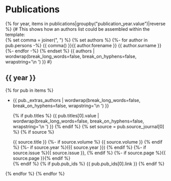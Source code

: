 # Publications
{% for year, items in publications|groupby("publication_year.value")|reverse %}
   {# This shows how an authors list could be assembled within the template:  
       {% set comma = joiner(", ") %}
       {% set authors %} 
       {%- for author in pub.persons -%}
         {{ comma() }}{{ author.forename }} {{ author.surname }}
       {%-  endfor -%}
       {% endset %}
       {{ authors  | wordwrap(break_long_words=false, break_on_hyphens=false, wrapstring='\n   ') }}
   #}

## {{ year }}

{% for pub in items %}
-  {{ pub._extras_authors | wordwrap(break_long_words=false, break_on_hyphens=false, wrapstring='\n   ') }}

   {% if pub.titles %}
   {{ pub.titles[0].value | wordwrap(break_long_words=false, break_on_hyphens=false, wrapstring='\n   ') }}
   {% endif %}
   {% set source = pub.source_journal[0] %}
   {% if source %}

   {{ source.title }} 
   {%- if source.volume %} {{ source.volume }} {% endif %}
   {%- if source.year %}({{ source.year }}) {% endif %}
   {%- if source.issue %}{{ source.issue }}, {% endif %}
   {%- if source.page %}{{ source.page }}{% endif %}  
   {% endif %}
   {% if pub.pub_ids %}
   {{ pub.pub_ids[0].link }}
   {% endif %}

{% endfor %}
{% endfor %}

